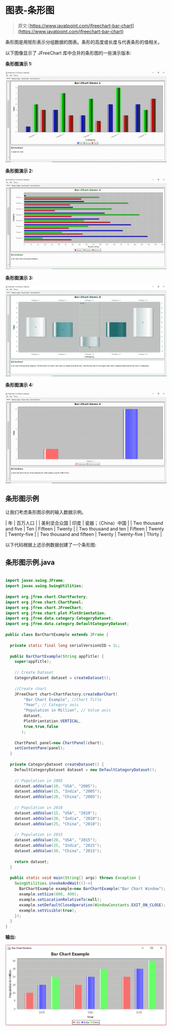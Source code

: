 # 图表-条形图

> 原文:[https://www.javatpoint.com/jfreechart-bar-chart](https://www.javatpoint.com/jfreechart-bar-chart)

条形图是用矩形表示分组数据的图表。条形的高度或长度与代表条形的值相关。

以下图像显示了 JFreeChart 库中合并的条形图的一些演示版本:

**条形图演示 1:**

![JFreeChart Bar Chart Demo 1](img/ea8b7514af6dc8de641f82d0944caaab.png)

**条形图演示 2:**

![JFreeChart Bar Chart Demo 2](img/d5d936bfc9f7033202e8b59631fe6e1f.png)

**条形图演示 3:**

![JFreeChart Bar Chart Demo 3](img/9a93809190c57fa4e98cf197ab6c6bc0.png)

**条形图演示 4:**

![JFreeChart Bar Chart Demo 4](img/f658cd61658caf601009051eb21b1b18.png)

## 条形图示例

让我们考虑条形图示例的输入数据示例。

| 年 | 百万人口 |
| 美利坚合众国 | 印度 | 瓷器；（China）中国 |
| Two thousand and five | Ten | Fifteen | Twenty |
| Two thousand and ten | Fifteen | Twenty | Twenty-five |
| Two thousand and fifteen | Twenty | Twenty-five | Thirty |

以下代码根据上述示例数据创建了一个条形图:

## 条形图示例.java

```java

import javax.swing.JFrame;
import javax.swing.SwingUtilities;

import org.jfree.chart.ChartFactory;
import org.jfree.chart.ChartPanel;
import org.jfree.chart.JFreeChart;
import org.jfree.chart.plot.PlotOrientation;
import org.jfree.data.category.CategoryDataset;
import org.jfree.data.category.DefaultCategoryDataset;

public class BarChartExample extends JFrame {

  private static final long serialVersionUID = 1L;

  public BarChartExample(String appTitle) {
    super(appTitle);

    // Create Dataset
    CategoryDataset dataset = createDataset();

    //Create chart
    JFreeChart chart=ChartFactory.createBarChart(
        "Bar Chart Example", //Chart Title
        "Year", // Category axis
        "Population in Million", // Value axis
        dataset,
        PlotOrientation.VERTICAL,
        true,true,false
       );

    ChartPanel panel=new ChartPanel(chart);
    setContentPane(panel);
  }

  private CategoryDataset createDataset() {
    DefaultCategoryDataset dataset = new DefaultCategoryDataset();

    // Population in 2005
    dataset.addValue(10, "USA", "2005");
    dataset.addValue(15, "India", "2005");
    dataset.addValue(20, "China", "2005");

    // Population in 2010
    dataset.addValue(15, "USA", "2010");
    dataset.addValue(20, "India", "2010");
    dataset.addValue(25, "China", "2010");

    // Population in 2015
    dataset.addValue(20, "USA", "2015");
    dataset.addValue(25, "India", "2015");
    dataset.addValue(30, "China", "2015");

    return dataset;
  }

  public static void main(String[] args) throws Exception {
    SwingUtilities.invokeAndWait(()->{
      BarChartExample example=new BarChartExample("Bar Chart Window");
      example.setSize(800, 400);
      example.setLocationRelativeTo(null);
      example.setDefaultCloseOperation(WindowConstants.EXIT_ON_CLOSE);
      example.setVisible(true);
    });
  }
}

```

**输出:**

![JFreeChart bar Chart example](img/9bf1cbb096a50cb6f6a6d8f39487d6ae.png)
